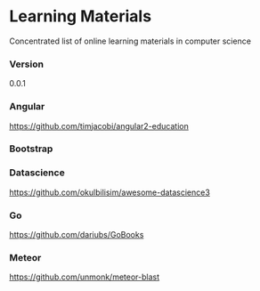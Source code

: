 # Learning Materials

Concentrated list of online learning materials in computer science


### Version
0.0.1

### Angular
https://github.com/timjacobi/angular2-education

### Bootstrap

### Datascience
https://github.com/okulbilisim/awesome-datascience3

### Go
https://github.com/dariubs/GoBooks

### Meteor
https://github.com/unmonk/meteor-blast
